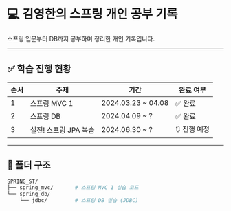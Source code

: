 # 💻 김영한의 스프링 개인 공부 기록

스프링 입문부터 DB까지 공부하며 정리한 개인 기록입니다.

---

## ✅ 학습 진행 현황

| 순서 | 주제              | 기간           | 완료 여부 |
|------|-------------------|----------------|-----------|
| 1    | 스프링 MVC 1      | 2024.03.23 ~ 04.08 | ✅ 완료 |
| 2    | 스프링 DB         | 2024.04.09 ~ ? | ✅ 완료 |
| 3    | 실전! 스프링 JPA 복습        | 2024.06.30 ~ ? | 🔃 진행 예정 |

---

## 📁 폴더 구조

```bash
SPRING_ST/
├── spring_mvc/       # 스프링 MVC 1 실습 코드
└── spring_db/
    └── jdbc/         # 스프링 DB 실습 (JDBC)
